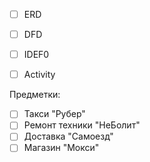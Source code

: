- [ ] ERD
- [ ] DFD
- [ ] IDEF0
- [ ] Activity


Предметки:
- [ ] Такси "Рубер"
- [ ] Ремонт техники "НеБолит"
- [ ] Доставка "Самоезд"
- [ ] Магазин "Мокси"
